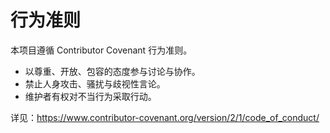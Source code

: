 # 行为准则

本项目遵循 Contributor Covenant 行为准则。

- 以尊重、开放、包容的态度参与讨论与协作。
- 禁止人身攻击、骚扰与歧视性言论。
- 维护者有权对不当行为采取行动。

详见：https://www.contributor-covenant.org/version/2/1/code_of_conduct/
